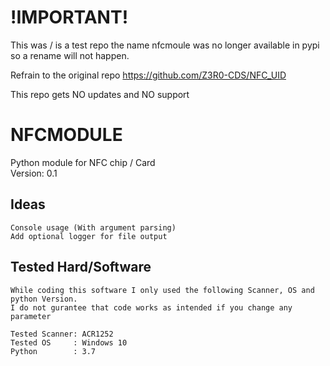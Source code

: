 # !IMPORTANT!

This was / is a test repo the name nfcmoule was no longer available in pypi so a rename will not happen.

Refrain to the original repo https://github.com/Z3R0-CDS/NFC_UID

This repo gets NO updates and NO support



# NFCMODULE
Python module for NFC chip / Card<br>
Version: 0.1

## Ideas
    Console usage (With argument parsing)
    Add optional logger for file output


## Tested Hard/Software
    While coding this software I only used the following Scanner, OS and python Version.
    I do not gurantee that code works as intended if you change any parameter

    Tested Scanner: ACR1252
    Tested OS     : Windows 10
    Python        : 3.7
